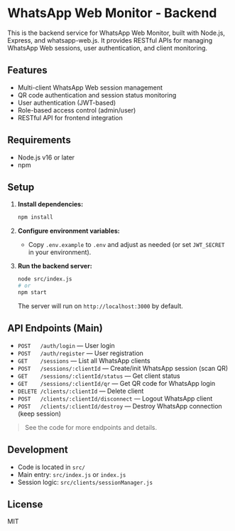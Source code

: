 # WhatsApp Web Monitor - Backend

This is the backend service for WhatsApp Web Monitor, built with Node.js, Express, and whatsapp-web.js. It provides RESTful APIs for managing WhatsApp Web sessions, user authentication, and client monitoring.

## Features

- Multi-client WhatsApp Web session management
- QR code authentication and session status monitoring
- User authentication (JWT-based)
- Role-based access control (admin/user)
- RESTful API for frontend integration

## Requirements

- Node.js v16 or later
- npm

## Setup

1. **Install dependencies:**
   ```bash
   npm install
   ```
2. **Configure environment variables:**

   - Copy `.env.example` to `.env` and adjust as needed (or set `JWT_SECRET` in your environment).

3. **Run the backend server:**
   ```bash
   node src/index.js
   # or
   npm start
   ```
   The server will run on `http://localhost:3000` by default.

## API Endpoints (Main)

- `POST   /auth/login` — User login
- `POST   /auth/register` — User registration
- `GET    /sessions` — List all WhatsApp clients
- `POST   /sessions/:clientId` — Create/init WhatsApp session (scan QR)
- `GET    /sessions/:clientId/status` — Get client status
- `GET    /sessions/:clientId/qr` — Get QR code for WhatsApp login
- `DELETE /clients/:clientId` — Delete client
- `POST   /clients/:clientId/disconnect` — Logout WhatsApp client
- `POST   /clients/:clientId/destroy` — Destroy WhatsApp connection (keep session)

> See the code for more endpoints and details.

## Development

- Code is located in `src/`
- Main entry: `src/index.js` or `index.js`
- Session logic: `src/clients/sessionManager.js`

## License

MIT
